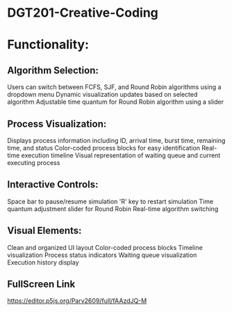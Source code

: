 # DGT201-Creative-Coding

# Functionality:

## Algorithm Selection:
Users can switch between FCFS, SJF, and Round Robin algorithms using a dropdown menu
Dynamic visualization updates based on selected algorithm
Adjustable time quantum for Round Robin algorithm using a slider

## Process Visualization:
Displays process information including ID, arrival time, burst time, remaining time, and status
Color-coded process blocks for easy identification
Real-time execution timeline
Visual representation of waiting queue and current executing process

## Interactive Controls:
Space bar to pause/resume simulation
'R' key to restart simulation
Time quantum adjustment slider for Round Robin
Real-time algorithm switching

## Visual Elements:
Clean and organized UI layout
Color-coded process blocks
Timeline visualization
Process status indicators
Waiting queue visualization
Execution history display


## FullScreen Link
https://editor.p5js.org/Parv2609/full/fAAzdJQ-M
